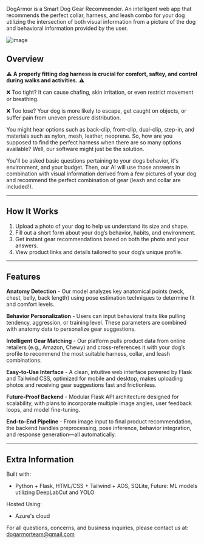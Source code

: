 DogArmor is a Smart Dog Gear Recommender.
An intelligent web app that recommends the perfect collar, harness, and leash combo for your dog utilizing the intersection of both visual information from a picture of the dog and behavioral information provided by the user.

![image](https://github.com/user-attachments/assets/363b32ba-6898-4cee-a972-f00fb6c836eb)

## Overview

⚠️ **A properly fitting dog harness is crucial for comfort, saftey, and control during walks and activities.** ⚠️

❌ Too tight? It can cause chafing, skin irritation, or even restrict movement or breathing. 

❌ Too lose? Your dog is more likely to escape, get caught on objects, or suffer pain from uneven pressure distribution.

You might hear options such as back-clip, front-clip, dual-clip, step-in, and materials such as nylon, mesh, leather, neoprene.
So, how are you supposed to find the perfect harness when there are so many options available? Well, our software might just be the solution.

You'll be asked basic questions pertaining to your dogs behavior, it's environment, and your budget. Then, our AI will use those answers in combination with visual information derived from a few pictures of your dog and recommend the perfect combination
of gear (leash and collar are included!).

---

## How It Works

1. Upload a photo of your dog to help us understand its size and shape.
2. Fill out a short form about your dog’s behavior, habits, and environment.
3. Get instant gear recommendations based on both the photo and your answers.
4. View product links and details tailored to your dog’s unique profile.

---

## Features

**Anatomy Detection** - Our model analyzes key anatomical points (neck, chest, belly, back length) using pose estimation techniques to determine fit and comfort levels.

**Behavior Personalization** - Users can input behavioral traits like pulling tendency, aggression, or training level. These parameters are combined with anatomy data to personalize gear suggestions.

**Intelligent Gear Matching** - Our platform pulls product data from online retailers (e.g., Amazon, Chewy) and cross-references it with your dog’s profile to recommend the most suitable harness, collar, and leash combinations.

**Easy-to-Use Interface** - A clean, intuitive web interface powered by Flask and Tailwind CSS, optimized for mobile and desktop, makes uploading photos and receiving gear suggestions fast and frictionless.

**Future-Proof Backend** - Modular Flask API architecture designed for scalability, with plans to incorporate multiple image angles, user feedback loops, and model fine-tuning.

**End-to-End Pipeline** - From image input to final product recommendation, the backend handles preprocessing, pose inference, behavior integration, and response generation—all automatically.

---

## Extra Information

Built with:
- Python + Flask, HTML/CSS + Tailwind + AOS, SQLite, Future: ML models utilizing DeepLabCut and YOLO 
  
Hosted Using:
- Azure's cloud
  
For all questions, concerns, and business inquiries, please contact us at: dogarmorteam@gmail.com


